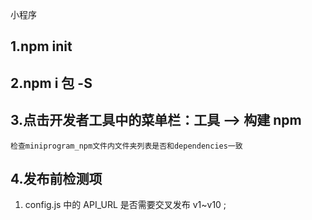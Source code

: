 <!--
 * @Date: 2019-05-28 09:50:08
 * @LastEditors: hxz
 * @LastEditTime: 2019-08-12 11:28:14
 -->

小程序

## 1.npm init

## 2.npm i 包 -S

## 3.点击开发者工具中的菜单栏：工具 --> 构建 npm

    检查miniprogram_npm文件内文件夹列表是否和dependencies一致

## 4.发布前检测项

1. config.js 中的 API_URL 是否需要交叉发布 v1~v10 ;

<!--
todo:
1.  备忘录  发布时 删除数据库address值
 -->
